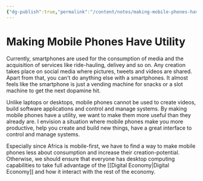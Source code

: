 ```yaml
---
{"dg-publish":true,"permalink":"/content/notes/making-mobile-phones-have-utility/","noteIcon":"2"}
---
```


# Making Mobile Phones Have Utility

Currently, smartphones are used for the consumption of media and the acquisition of services like ride-hauling, delivey and so on. Any creation takes place on social media where pictures, tweets and videos are shared. Apart from that, you can't do anything else with a smartphones. It almost feels like the smartphone is just a vending machine for snacks or a slot machine to get the next dopamine hit. 

Unlike laptops or desktops, mobile phones cannot be used to create videos, build software applications and control and manage systems. By making mobile phones have a utility, we want to make them more useful than they already are. I envision a situation where mobile phones make you more productive, help you create and build new things, have a great interface to control and manage systems.

Especially since Africa is mobile-first, we have to find a way to make mobile phones less about consumption and increase their creation-potential. Otherwise, we should ensure that everyone has desktop computing capabilities to take full advantage of the [[Digital Economy\|Digital Economy]] and how it interact with the rest of the economy.
